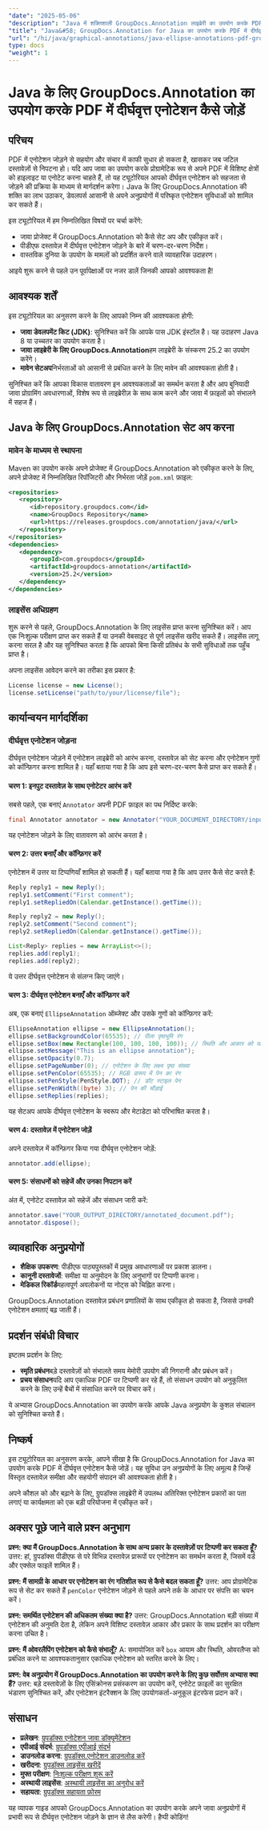 ```yaml
---
"date": "2025-05-06"
"description": "Java में शक्तिशाली GroupDocs.Annotation लाइब्रेरी का उपयोग करके PDF दस्तावेज़ों में दीर्घवृत्त एनोटेशन जोड़ने का तरीका जानें। दस्तावेज़ सहयोग को बेहतर बनाने के लिए इस चरण-दर-चरण मार्गदर्शिका का पालन करें।"
"title": "Java&#58; GroupDocs.Annotation for Java का उपयोग करके PDF में दीर्घवृत्त एनोटेशन जोड़ें"
"url": "/hi/java/graphical-annotations/java-ellipse-annotations-pdf-groupdocs/"
type: docs
"weight": 1
---
```


# Java के लिए GroupDocs.Annotation का उपयोग करके PDF में दीर्घवृत्त एनोटेशन कैसे जोड़ें

## परिचय
PDF में एनोटेशन जोड़ने से सहयोग और संचार में काफी सुधार हो सकता है, खासकर जब जटिल दस्तावेज़ों से निपटना हो। यदि आप जावा का उपयोग करके प्रोग्रामेटिक रूप से अपने PDF में विशिष्ट क्षेत्रों को हाइलाइट या एनोटेट करना चाहते हैं, तो यह ट्यूटोरियल आपको दीर्घवृत्त एनोटेशन को सहजता से जोड़ने की प्रक्रिया के माध्यम से मार्गदर्शन करेगा। Java के लिए GroupDocs.Annotation की शक्ति का लाभ उठाकर, डेवलपर्स आसानी से अपने अनुप्रयोगों में परिष्कृत एनोटेशन सुविधाओं को शामिल कर सकते हैं।

इस ट्यूटोरियल में हम निम्नलिखित विषयों पर चर्चा करेंगे:
- जावा प्रोजेक्ट में GroupDocs.Annotation को कैसे सेट अप और एकीकृत करें।
- पीडीएफ दस्तावेज़ में दीर्घवृत्त एनोटेशन जोड़ने के बारे में चरण-दर-चरण निर्देश।
- वास्तविक दुनिया के उपयोग के मामलों को प्रदर्शित करने वाले व्यावहारिक उदाहरण।

आइये शुरू करने से पहले उन पूर्वापेक्षाओं पर नजर डालें जिनकी आपको आवश्यकता है!

## आवश्यक शर्तें
इस ट्यूटोरियल का अनुसरण करने के लिए आपको निम्न की आवश्यकता होगी:
- **जावा डेवलपमेंट किट (JDK)**: सुनिश्चित करें कि आपके पास JDK इंस्टॉल है। यह उदाहरण Java 8 या उच्चतर का उपयोग करता है।
- **जावा लाइब्रेरी के लिए GroupDocs.Annotation**हम लाइब्रेरी के संस्करण 25.2 का उपयोग करेंगे।
- **मावेन सेटअप**निर्भरताओं को आसानी से प्रबंधित करने के लिए मावेन की आवश्यकता होती है।

सुनिश्चित करें कि आपका विकास वातावरण इन आवश्यकताओं का समर्थन करता है और आप बुनियादी जावा प्रोग्रामिंग अवधारणाओं, विशेष रूप से लाइब्रेरीज़ के साथ काम करने और जावा में फ़ाइलों को संभालने में सहज हैं।

## Java के लिए GroupDocs.Annotation सेट अप करना
### मावेन के माध्यम से स्थापना
Maven का उपयोग करके अपने प्रोजेक्ट में GroupDocs.Annotation को एकीकृत करने के लिए, अपने प्रोजेक्ट में निम्नलिखित रिपॉजिटरी और निर्भरता जोड़ें `pom.xml` फ़ाइल:

```xml
<repositories>
   <repository>
      <id>repository.groupdocs.com</id>
      <name>GroupDocs Repository</name>
      <url>https://releases.groupdocs.com/annotation/java/</url>
   </repository>
</repositories>
<dependencies>
   <dependency>
      <groupId>com.groupdocs</groupId>
      <artifactId>groupdocs-annotation</artifactId>
      <version>25.2</version>
   </dependency>
</dependencies>
```

### लाइसेंस अधिग्रहण
शुरू करने से पहले, GroupDocs.Annotation के लिए लाइसेंस प्राप्त करना सुनिश्चित करें। आप एक निःशुल्क परीक्षण प्राप्त कर सकते हैं या उनकी वेबसाइट से पूर्ण लाइसेंस खरीद सकते हैं। लाइसेंस लागू करना सरल है और यह सुनिश्चित करता है कि आपको बिना किसी प्रतिबंध के सभी सुविधाओं तक पहुँच प्राप्त है।

अपना लाइसेंस आवेदन करने का तरीका इस प्रकार है:

```java
License license = new License();
license.setLicense("path/to/your/license/file");
```

## कार्यान्वयन मार्गदर्शिका
### दीर्घवृत्त एनोटेशन जोड़ना
दीर्घवृत्त एनोटेशन जोड़ने में एनोटेशन लाइब्रेरी को आरंभ करना, दस्तावेज़ को सेट करना और एनोटेशन गुणों को कॉन्फ़िगर करना शामिल है। यहाँ बताया गया है कि आप इसे चरण-दर-चरण कैसे प्राप्त कर सकते हैं।

#### चरण 1: इनपुट दस्तावेज़ के साथ एनोटेटर आरंभ करें
सबसे पहले, एक बनाएं `Annotator` अपनी PDF फ़ाइल का पथ निर्दिष्ट करके:

```java
final Annotator annotator = new Annotator("YOUR_DOCUMENT_DIRECTORY/input_document.pdf");
```

यह एनोटेशन जोड़ने के लिए वातावरण को आरंभ करता है।

#### चरण 2: उत्तर बनाएँ और कॉन्फ़िगर करें
एनोटेशन में उत्तर या टिप्पणियाँ शामिल हो सकती हैं। यहाँ बताया गया है कि आप उत्तर कैसे सेट करते हैं:

```java
Reply reply1 = new Reply();
reply1.setComment("First comment");
reply1.setRepliedOn(Calendar.getInstance().getTime());

Reply reply2 = new Reply();
reply2.setComment("Second comment");
reply2.setRepliedOn(Calendar.getInstance().getTime());

List<Reply> replies = new ArrayList<>();
replies.add(reply1);
replies.add(reply2);
```

ये उत्तर दीर्घवृत्त एनोटेशन से संलग्न किए जाएंगे।

#### चरण 3: दीर्घवृत्त एनोटेशन बनाएँ और कॉन्फ़िगर करें
अब, एक बनाएं `EllipseAnnotation` ऑब्जेक्ट और उसके गुणों को कॉन्फ़िगर करें:

```java
EllipseAnnotation ellipse = new EllipseAnnotation();
ellipse.setBackgroundColor(65535); // पीला पृष्ठभूमि रंग
ellipse.setBox(new Rectangle(100, 100, 100, 100)); // स्थिति और आकार को परिभाषित करता है
ellipse.setMessage("This is an ellipse annotation");
ellipse.setOpacity(0.7);
ellipse.setPageNumber(0); // एनोटेशन के लिए लक्ष्य पृष्ठ संख्या
ellipse.setPenColor(65535); // RGB प्रारूप में पेन का रंग
ellipse.setPenStyle(PenStyle.DOT); // डॉट स्टाइल पेन
ellipse.setPenWidth((byte) 3); // पेन की चौड़ाई
ellipse.setReplies(replies);
```

यह सेटअप आपके दीर्घवृत्त एनोटेशन के स्वरूप और मेटाडेटा को परिभाषित करता है।

#### चरण 4: दस्तावेज़ में एनोटेशन जोड़ें
अपने दस्तावेज़ में कॉन्फ़िगर किया गया दीर्घवृत्त एनोटेशन जोड़ें:

```java
annotator.add(ellipse);
```

#### चरण 5: संसाधनों को सहेजें और उनका निपटान करें
अंत में, एनोटेट दस्तावेज़ को सहेजें और संसाधन जारी करें:

```java
annotator.save("YOUR_OUTPUT_DIRECTORY/annotated_document.pdf");
annotator.dispose();
```

## व्यावहारिक अनुप्रयोगों
- **शैक्षिक उपकरण**: पीडीएफ पाठ्यपुस्तकों में प्रमुख अवधारणाओं पर प्रकाश डालना।
- **कानूनी दस्तावेजों**: समीक्षा या अनुमोदन के लिए अनुभागों पर टिप्पणी करना।
- **मेडिकल रिकॉर्ड**महत्वपूर्ण अवलोकनों या नोट्स को चिह्नित करना।

GroupDocs.Annotation दस्तावेज़ प्रबंधन प्रणालियों के साथ एकीकृत हो सकता है, जिससे उनकी एनोटेशन क्षमताएं बढ़ जाती हैं।

## प्रदर्शन संबंधी विचार
इष्टतम प्रदर्शन के लिए:
- **स्मृति प्रबंधन**बड़े दस्तावेज़ों को संभालते समय मेमोरी उपयोग की निगरानी और प्रबंधन करें।
- **प्रचय संसाधन**यदि आप एकाधिक PDF पर टिप्पणी कर रहे हैं, तो संसाधन उपयोग को अनुकूलित करने के लिए उन्हें बैचों में संसाधित करने पर विचार करें।

ये अभ्यास GroupDocs.Annotation का उपयोग करके आपके Java अनुप्रयोग के कुशल संचालन को सुनिश्चित करते हैं।

## निष्कर्ष
इस ट्यूटोरियल का अनुसरण करके, आपने सीखा है कि GroupDocs.Annotation for Java का उपयोग करके PDF में दीर्घवृत्त एनोटेशन कैसे जोड़ें। यह सुविधा उन अनुप्रयोगों के लिए अमूल्य है जिन्हें विस्तृत दस्तावेज़ समीक्षा और सहयोगी संपादन की आवश्यकता होती है। 

अपने कौशल को और बढ़ाने के लिए, ग्रुपडॉक्स लाइब्रेरी में उपलब्ध अतिरिक्त एनोटेशन प्रकारों का पता लगाएं या कार्यक्षमता को एक बड़ी परियोजना में एकीकृत करें।

## अक्सर पूछे जाने वाले प्रश्न अनुभाग
**प्रश्न: क्या मैं GroupDocs.Annotation के साथ अन्य प्रकार के दस्तावेज़ों पर टिप्पणी कर सकता हूँ?**
उत्तर: हां, ग्रुपडॉक्स पीडीएफ से परे विभिन्न दस्तावेज़ प्रारूपों पर एनोटेशन का समर्थन करता है, जिसमें वर्ड और एक्सेल फाइलें शामिल हैं।

**प्रश्न: मैं सामग्री के आधार पर एनोटेशन का रंग गतिशील रूप से कैसे बदल सकता हूँ?**
उत्तर: आप प्रोग्रामेटिक रूप से सेट कर सकते हैं `penColor` एनोटेशन जोड़ने से पहले अपने तर्क के आधार पर संपत्ति का चयन करें।

**प्रश्न: समर्थित एनोटेशन की अधिकतम संख्या क्या है?**
उत्तर: GroupDocs.Annotation बड़ी संख्या में एनोटेशन की अनुमति देता है, लेकिन अपने विशिष्ट दस्तावेज़ आकार और प्रकार के साथ प्रदर्शन का परीक्षण करना उचित है।

**प्रश्न: मैं ओवरलैपिंग एनोटेशन को कैसे संभालूँ?**
A: समायोजित करें `box` आयाम और स्थिति, ओवरलैप्स को प्रबंधित करने या आवश्यकतानुसार एकाधिक एनोटेशन को स्तरित करने के लिए।

**प्रश्न: वेब अनुप्रयोग में GroupDocs.Annotation का उपयोग करने के लिए कुछ सर्वोत्तम अभ्यास क्या हैं?**
उत्तर: बड़े दस्तावेज़ों के लिए एसिंक्रोनस प्रसंस्करण का उपयोग करें, एनोटेट फ़ाइलों का सुरक्षित भंडारण सुनिश्चित करें, और एनोटेशन इंटरैक्शन के लिए उपयोगकर्ता-अनुकूल इंटरफेस प्रदान करें।

## संसाधन
- **प्रलेखन**: [ग्रुपडॉक्स एनोटेशन जावा डॉक्यूमेंटेशन](https://docs.groupdocs.com/annotation/java/)
- **एपीआई संदर्भ**: [ग्रुपडॉक्स एपीआई संदर्भ](https://reference.groupdocs.com/annotation/java/)
- **डाउनलोड करना**: [ग्रुपडॉक्स.एनोटेशन डाउनलोड करें](https://releases.groupdocs.com/annotation/java/)
- **खरीदना**: [ग्रुपडॉक्स लाइसेंस खरीदें](https://purchase.groupdocs.com/buy)
- **मुफ्त परीक्षण**: [निःशुल्क परीक्षण शुरू करें](https://releases.groupdocs.com/annotation/java/)
- **अस्थायी लाइसेंस**: [अस्थायी लाइसेंस का अनुरोध करें](https://purchase.groupdocs.com/temporary-license/)
- **सहायता**: [ग्रुपडॉक्स सहायता फ़ोरम](https://forum.groupdocs.com/c/annotation/)

यह व्यापक गाइड आपको GroupDocs.Annotation का उपयोग करके अपने जावा अनुप्रयोगों में प्रभावी रूप से दीर्घवृत्त एनोटेशन जोड़ने के ज्ञान से लैस करेगी। हैप्पी कोडिंग!